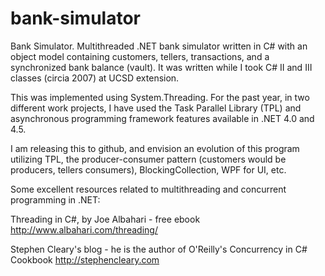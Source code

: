 bank-simulator
==============

Bank Simulator. Multithreaded .NET bank simulator written in C# with an object model containing 
customers, tellers, transactions, and a synchronized bank balance (vault). It was written while
I took C# II and III classes (circia 2007) at UCSD extension.

This was implemented using System.Threading. For the past year, in two different work
projects, I have used the Task Parallel Library (TPL) and asynchronous programming framework features
available in .NET 4.0 and 4.5.

I am releasing this to github, and envision an evolution of this program utilizing TPL, 
the producer-consumer pattern (customers would be producers, tellers consumers), BlockingCollection,
WPF for UI, etc.

Some excellent resources related to multithreading and concurrent programming in .NET:

Threading in C#, by Joe Albahari - free ebook
http://www.albahari.com/threading/

Stephen Cleary's blog - he is the author of O'Reilly's Concurrency in C# Cookbook
http://stephencleary.com


